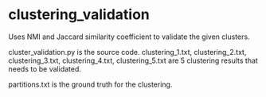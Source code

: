 # clustering_validation
Uses NMI and Jaccard similarity coefficient to validate the given clusters. 

cluster_validation.py is the source code. 
clustering_1.txt, clustering_2.txt, clustering_3.txt, clustering_4.txt, clustering_5.txt are 
5 clustering results that needs to be validated.

partitions.txt is the ground truth for the clustering.
